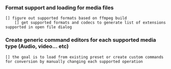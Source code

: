 ### Format support and loading for media files
```
[] figure out supported formats based on ffmpeg build 	
	[] get supported formats and codecs to generate list of extensions supported in open file dialog
```

### Create generic command editors for each supported media type (Audio, video... etc)

```
[] the goal is to load from existing preset or create custom commands for conversion by manually changing each supported operation
```
